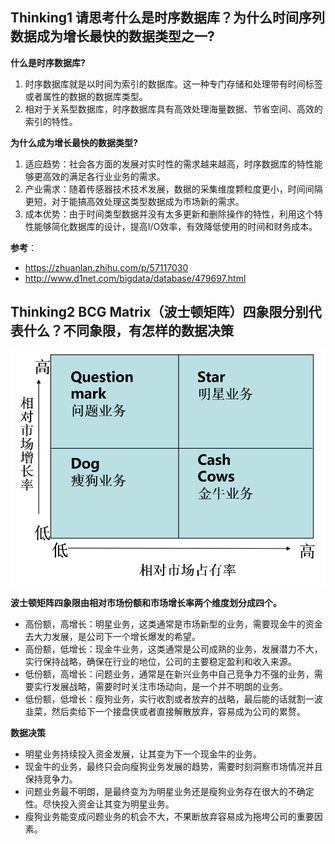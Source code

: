 ## Thinking1 请思考什么是时序数据库？为什么时间序列数据成为增长最快的数据类型之一?
**什么是时序数据库?**
1. 时序数据库就是以时间为索引的数据库。这一种专门存储和处理带有时间标签或者属性的数据的数据库类型。
2. 相对于关系型数据库，时序数据库具有高效处理海量数据、节省空间、高效的索引的特性。

**为什么成为增长最快的数据类型?**
1. 适应趋势：社会各方面的发展对实时性的需求越来越高，时序数据库的特性能够更高效的满足各行业业务的需求。
2. 产业需求：随着传感器技术技术发展，数据的采集维度颗粒度更小，时间间隔更短，对于能搞高效处理这类型数据成为市场新的需求。
3. 成本优势：由于时间类型数据并没有太多更新和删除操作的特性，利用这个特性能够简化数据库的设计，提高I/O效率，有效降低使用的时间和财务成本。

**参考**：
- https://zhuanlan.zhihu.com/p/57117030
- http://www.d1net.com/bigdata/database/479697.html

## Thinking2 BCG Matrix（波士顿矩阵）四象限分别代表什么？不同象限，有怎样的数据决策
![Matrix](./BCG_Matrix.png)

**波士顿矩阵四象限由相对市场份额和市场增长率两个维度划分成四个。**  
- 高份额，高增长：明星业务，这类通常是市场新型的业务，需要现金牛的资金去大力发展，是公司下一个增长爆发的希望。
- 高份额，低增长：现金牛业务，这类通常是公司成熟的业务，发展潜力不大，实行保持战略，确保在行业的地位，公司的主要稳定盈利和收入来源。
- 低份额，高增长：问题业务，通常是在新兴业务中自己竞争力不强的业务，需要实行发展战略，需要时时关注市场动向，是一个并不明朗的业务。
- 低份额，低增长：瘦狗业务，实行收割或者放弃的战略，最后能的话就割一波韭菜，然后卖给下一个接盘侠或者直接解散放弃，容易成为公司的累赘。

**数据决策**  
- 明星业务持续投入资金发展，让其变为下一个现金牛的业务。
- 现金牛的业务，最终只会向瘦狗业务发展的趋势，需要时刻洞察市场情况并且保持竞争力。
- 问题业务最不明朗，是最终变为为明星业务还是瘦狗业务存在很大的不确定性。尽快投入资金让其变为明星业务。
- 瘦狗业务能变成问题业务的机会不大，不果断放弃容易成为拖垮公司的重要因素。